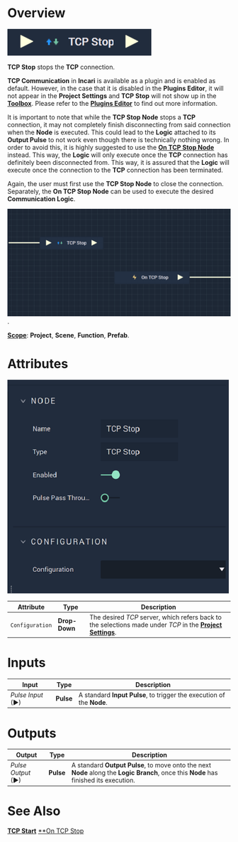 # Overview

![The TCP Stop Node.](../../../.gitbook/assets/tcpstop.png)

**TCP Stop** stops the **TCP** connection.

**TCP Communication** in **Incari** is available as a plugin and is enabled as default. However, in the case that it is disabled in the **Plugins Editor**, it will not appear in the **Project Settings** and **TCP Stop** will not show up in the [**Toolbox**](../../overview.md). Please refer to the [**Plugins Editor**](../../../modules/plugins/README.md) to find out more information.

It is important to note that while the **TCP Stop Node** stops a **TCP** connection, it may not completely finish disconnecting from said connection when the **Node** is executed. This could lead to the **Logic** attached to its **Output Pulse** 
to not work even though there is technically nothing wrong. In order to avoid this, it is highly suggested to use 
the [**On TCP Stop Node**](events/ontcpstop.md) instead. This way, the **Logic** will only execute once the **TCP** connection has definitely been disconnected from. This way, it is assured that the **Logic** will execute once the connection to the **TCP** connection has been terminated.

Again, the user must first use the **TCP Stop Node** to close the connection. Separately, the **On TCP Stop Node** can be used to execute the desired **Communication Logic**.  

![TCP Stop and On TCP Stop Configuration.](../../../.gitbook/assets/tcpstopvsontcpstop.png).

[**Scope**](../overview.md#scopes): **Project**, **Scene**, **Function**, **Prefab**.

# Attributes

![The TCP Stop Node Attributes.](../../../.gitbook/assets/tcpstopatts.png)

|Attribute|Type|Description|
|---|---|---|
|`Configuration`|**Drop-Down**|The desired _TCP_ server, which refers back to the selections made under *TCP* in the [**Project Settings**](../../../modules/project-settings.md).| 

# Inputs

|Input|Type|Description|
|---|---|---|
|*Pulse Input* (►)|**Pulse**|A standard **Input Pulse**, to trigger the execution of the **Node**.|

# Outputs

|Output|Type|Description|
|---|---|---|
|*Pulse Output* (►)|**Pulse**|A standard **Output Pulse**, to move onto the next **Node** along the **Logic Branch**, once this **Node** has finished its execution.|

# See Also

[**TCP Start**](tcpstart.md)
[**On TCP Stop](events/ontcpstop.md)